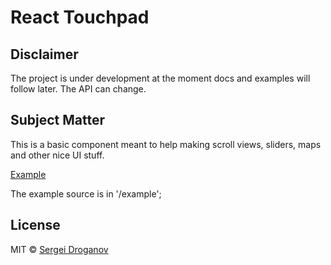 # React Touchpad

## Disclaimer
The project is under development at the moment docs and examples will follow later.
The API can change.

## Subject Matter
This is a basic component meant to help making scroll views, sliders, maps and other nice UI stuff.

[Example](https://droganov.github.io/react-touchpad/)

The example source is in '/example';


## License

MIT © [Sergei Droganov](https://github.com/droganov)
